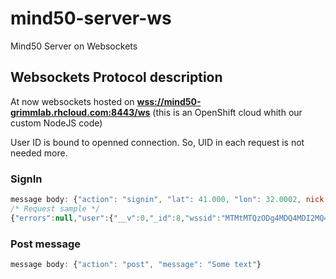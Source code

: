 # mind50-server-ws
Mind50 Server on Websockets


## Websockets Protocol description

At now websockets hosted on [**wss://mind50-grimmlab.rhcloud.com:8443/ws**](wss://mind50-grimmlab.rhcloud.com:8443/ws) (this is an OpenShift cloud whith our custom NodeJS code)

User ID is bound to openned connection. So, UID in each request is not needed more.

### SignIn
```javascript
message body: {"action": "signin", "lat": 41.000, "lon": 32.0002, nick: "Jasper"}
/* Request sample */
{"errors":null,"user":{"__v":0,"_id":8,"wssid":"MTMtMTQzODg4MDQ4MDI2MQ==","nick":"Гость_8","last_time":"2015-08-06T17:01:28.017Z","geo":{"coordinates":[41,32.0002],"type":"Point"}}}
```
### Post message
```javascript
message body: {"action": "post", "message": "Some text"}
```
